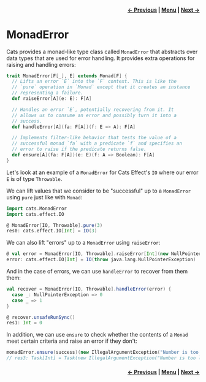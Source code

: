 <h4 align="right">
    <a href="lesson4_2_id.md">← Previous</a> |
    <a href="lesson4.md">Menu</a> |
    <a href="lesson4_4_eval.md">Next →</a>
</h4>

<h1>MonadError</h1>

Cats provides a monad-like type class called `MonadError` that abstracts over data types that are used for error 
handling. It provides extra operations for raising and handling errors:

```scala
trait MonadError[F[_], E] extends Monad[F] {
  // Lifts an error `E` into the `F` context. This is like the
  // `pure` operation in `Monad` except that it creates an instance
  // representing a failure.
  def raiseError[A](e: E): F[A]

  // Handles an error `E`, potentially recovering from it. It
  // allows us to consume an error and possibly turn it into a
  // success.
  def handleError[A](fa: F[A])(f: E => A): F[A]

  // Implements filter-like behavior that tests the value of a
  // successful monad `fa` with a predicate `f` and specifies an
  // error to raise if the predicate returns false.
  def ensure[A](fa: F[A])(e: E)(f: A => Boolean): F[A]
}
```

Let's look at an example of a `MonadError` for Cats Effect's `IO` where our error `E` is of type `Throwable`. 

We can lift values that we consider to be "successful" up to a `MonadError` using `pure` just like with `Monad`:

```scala
import cats.MonadError
import cats.effect.IO

@ MonadError[IO, Throwable].pure(3)
res0: cats.effect.IO[Int] = IO(3)
```

We can also lift "errors" up to a `MonadError` using `raiseError`:

```scala
@ val error = MonadError[IO, Throwable].raiseError[Int](new NullPointerException())
error: cats.effect.IO[Int] = IO(throw java.lang.NullPointerException)
```

And in the case of errors, we can use `handleError` to recover from them them:

```scala
val recover = MonadError[IO, Throwable].handleError(error) {
  case _: NullPointerException => 0
  case _ => 1
}

@ recover.unsafeRunSync()
res1: Int = 0
```

In addition, we can use `ensure` to check whether the contents of a `Monad` meet certain criteria and raise an error if 
they don't: 

```scala
monadError.ensure(success)(new IllegalArgumentException("Number is too low!"))(_ > 5)
// res3: Task[Int] = Task(new IllegalArgumentException("Number is too low!"))
```

<h4 align="right">
    <a href="lesson4_2_id.md">← Previous</a> |
    <a href="lesson4.md">Menu</a> |
    <a href="lesson4_4_eval.md">Next →</a>
</h4>